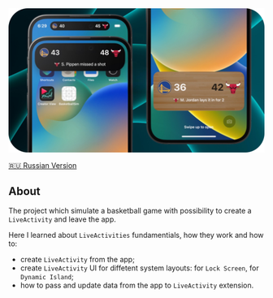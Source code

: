 <img width="1000" src="https://raw.githubusercontent.com/artexhibit/SeanAllenWidgetKit/main/Resources/bask.png">

[🇷🇺 Russian Version](../Resources/README-BASKRUS.md)

## About

The project which simulate a basketball game with possibility to create a `LiveActivity` and leave the app.

Here I learned about `LiveActivities` fundamentials, how they work and how to:

-   create `LiveActivity` from the app;
-   create `LiveActivity` UI for diffetent system layouts: for `Lock Screen`, for `Dynamic Island`;
-   how to pass and update data from the app to `LiveActivity` extension.
